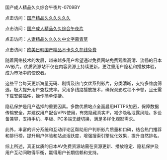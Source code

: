 国产成人精品久久综合午夜片-0709BY

点击访问：<a href="https://heiliaoow5kzm.pages.dev">国产精品久久久久久久</a>

点击访问：<a href="https://heiliaoxwd5i8.pages.dev">国产成人精品久久综合午夜片</a>

点击访问：<a href="https://heiliaowt0d7p.pages.dev">人妻精品久久久久中文字幕青草</a>

点击访问：<a href="https://heiliaoll4qsx.pages.dev">欧美日韩国产精品不卡久久在线免费</a>

随着网络技术的发展，越来越多用户希望通过免费网站免费观看高清、流畅的日本AV影片。优质资源站不仅在内容资源上持续更新，更注重用户隐私和播放体验，成为市场中的佼佼者。

这些平台每天更新海量无码、剧情及热门女优系列影片，分类清晰，支持多维度筛选，极大提升用户查找效率。采用多线路播放技术，确保观影过程不卡顿，且无需下载安装插件，操作简单便捷。

隐私保护是用户选择的重要因素。多数优质站点全面启用HTTPS加密，保障数据传输安全，并建议用户配合VPN使用，有效隐藏真实IP，减少隐私泄露风险。多设备兼容，支持手机、平板、PC多端无缝切换，满足多样化观影需求。

此外，丰富的评分系统和互动评论区帮助用户判断影片质量和口碑，结合热门推荐和排行榜，提升用户体验和站点活跃度，增强搜索引擎优化效果，提升自然排名。

综上所述，真正优质的日本AV免费资源站需在资源更新、播放稳定、隐私保护及用户互动间取得平衡，赢得用户长期信赖和支持。

<span style="display:none;">[Canonical link]( https://github.com/biyu220012/486862 ）</span>
